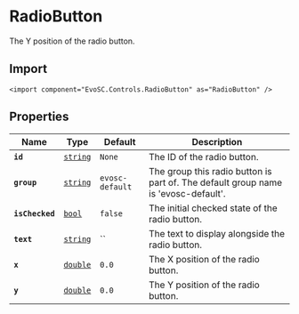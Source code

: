 # RadioButton
The Y position of the radio button.

## Import
```xml:no-line-numbers
<import component="EvoSC.Controls.RadioButton" as="RadioButton" />
```

## Properties
| Name | Type | Default | Description |
|------|------|---------|-------------|
| **`id`** | [`string`](#) | `None` | The ID of the radio button. |
| **`group`** | [`string`](#) | `evosc-default` | The group this radio button is part of. The default group name is 'evosc-default'. |
| **`isChecked`** | [`bool`](#) | `false` | The initial checked state of the radio button. |
| **`text`** | [`string`](#) | `` | The text to display alongside the radio button. |
| **`x`** | [`double`](#) | `0.0` | The X position of the radio button. |
| **`y`** | [`double`](#) | `0.0` | The Y position of the radio button. |
